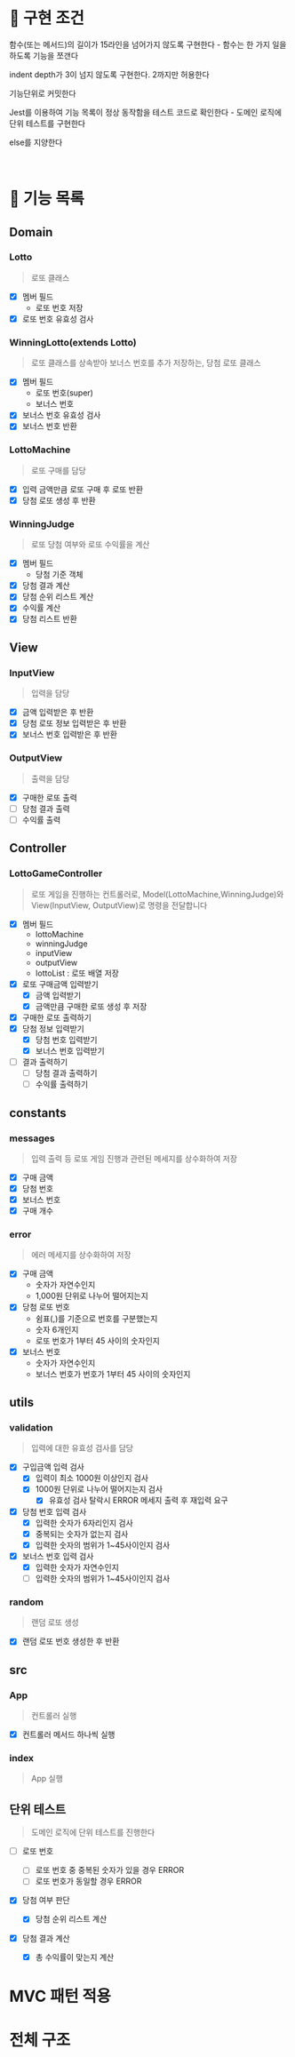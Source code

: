 # 🎯 구현 조건

함수(또는 메서드)의 길이가 15라인을 넘어가지 않도록 구현한다 - 함수는 한 가지 일을 하도록 기능을 쪼갠다

indent depth가 3이 넘지 않도록 구현한다. 2까지만 허용한다

기능단위로 커밋한다

Jest를 이용하여 기능 목록이 정상 동작함을 테스트 코드로 확인한다 - 도메인 로직에 단위 테스트를 구현한다

else를 지양한다

<br>

# 🚀 기능 목록

## Domain

### Lotto

> 로또 클래스

- [x] 멤버 필드
  - 로또 번호 저장
- [x] 로또 번호 유효성 검사

### WinningLotto(extends Lotto)

> 로또 클래스를 상속받아 보너스 번호를 추가 저장하는, 당첨 로또 클래스

- [x] 멤버 필드
  - 로또 번호(super)
  - 보너스 번호
- [x] 보너스 번호 유효성 검사
- [x] 보너스 번호 반환

### LottoMachine

> 로또 구매를 담당

- [x] 입력 금액만큼 로또 구매 후 로또 반환
- [x] 당첨 로또 생성 후 반환

### WinningJudge

> 로또 당첨 여부와 로또 수익률을 계산

- [x] 멤버 필드
  - 당첨 기준 객체
- [x] 당첨 결과 계산
- [x] 당첨 순위 리스트 계산
- [x] 수익률 계산
- [x] 당첨 리스트 반환

## View

### InputView

> 입력을 담당

- [x] 금액 입력받은 후 반환
- [x] 당첨 로또 정보 입력받은 후 반환
- [x] 보너스 번호 입력받은 후 반환

### OutputView

> 출력을 담당

- [x] 구매한 로또 출력
- [ ] 당첨 결과 출력
- [ ] 수익률 출력

## Controller

### LottoGameController

> 로또 게임을 진행하는 컨트롤러로, Model(LottoMachine,WinningJudge)와 View(InputView, OutputView)로 명령을 전달합니다

- [x] 멤버 필드
  - lottoMachine
  - winningJudge
  - inputView
  - outputView
  - lottoList : 로또 배열 저장
- [x] 로또 구매금액 입력받기
  - [x] 금액 입력받기
  - [x] 금액만큼 구매한 로또 생성 후 저장
- [x] 구매한 로또 출력하기
- [x] 당첨 정보 입력받기
  - [x] 당첨 번호 입력받기
  - [x] 보너스 번호 입력받기
- [ ] 결과 출력하기
  - [ ] 당첨 결과 출력하기
  - [ ] 수익률 출력하기

## constants

### messages

> 입력 출력 등 로또 게임 진행과 관련된 메세지를 상수화하여 저장

- [x] 구매 금액
- [x] 당첨 번호
- [x] 보너스 번호
- [x] 구매 개수

### error

> 에러 메세지를 상수화하여 저장

- [x] 구매 금액
  - 숫자가 자연수인지
  - 1,000원 단위로 나누어 떨어지는지
- [x] 당첨 로또 번호
  - 쉼표(,)를 기준으로 번호를 구분했는지
  - 숫자 6개인지
  - 로또 번호가 1부터 45 사이의 숫자인지
- [x] 보너스 번호
  - 숫자가 자연수인지
  - 보너스 번호가 번호가 1부터 45 사이의 숫자인지

## utils

### validation

> 입력에 대한 유효성 검사를 담당

- [x] 구입금액 입력 검사
  - [x] 입력이 최소 1000원 이상인지 검사
  - [x] 1000원 단위로 나누어 떨어지는지 검사
    - [x] 유효성 검사 탈락시 ERROR 메세지 출력 후 재입력 요구
- [x] 당첨 번호 입력 검사
  - [x] 입력한 숫자가 6자리인지 검사
  - [x] 중복되는 숫자가 없는지 검사
  - [x] 입력한 숫자의 범위가 1~45사이인지 검사
- [x] 보너스 번호 입력 검사
  - [x] 입력한 숫자가 자연수인지
  - [ ] 입력한 숫자의 범위가 1~45사이인지 검사

### random

> 랜덤 로또 생성

- [x] 랜덤 로또 번호 생성한 후 반환

## src

### App

> 컨트롤러 실행

- [x] 컨트롤러 메서드 하나씩 실행

### index

> App 실행

## 단위 테스트

> 도메인 로직에 단위 테스트를 진행한다

- [ ] 로또 번호

  - [ ] 로또 번호 중 중복된 숫자가 있을 경우 ERROR
  - [ ] 로또 번호가 동일할 경우 ERROR

- [x] 당첨 여부 판단

  - [x] 당첨 순위 리스트 계산

- [x] 당첨 결과 계산

  - [x] 총 수익률이 맞는지 계산

# MVC 패턴 적용

# 전체 구조
